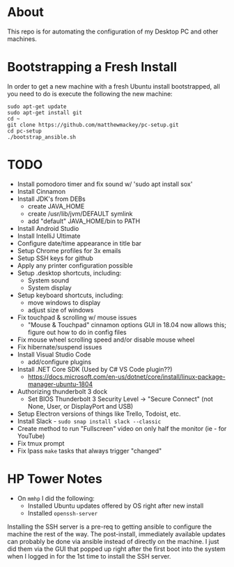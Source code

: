 # About
This repo is for automating the configuration of my Desktop PC
and other machines.

# Bootstrapping a Fresh Install
In order to get a new machine with a fresh Ubuntu install bootstrapped,
all you need to do is execute the following the new machine:

```
sudo apt-get update
sudo apt-get install git
cd ~
git clone https://github.com/matthewmackey/pc-setup.git
cd pc-setup
./bootstrap_ansible.sh
```

# TODO
* Install pomodoro timer and fix sound w/ 'sudo apt install sox'
* Install Cinnamon
* Install JDK's from DEBs
  - create JAVA_HOME
  - create /usr/lib/jvm/DEFAULT symlink
  - add "default" JAVA_HOME/bin to PATH
* Install Android Studio
* Install IntelliJ Ultimate
* Configure date/time appearance in title bar
* Setup Chrome profiles for 3x emails
* Setup SSH keys for github
* Apply any printer configuration possible
* Setup .desktop shortcuts, including:
  - System sound
  - System display
* Setup keyboard shortcuts, including:
  - move windows to display
  - adjust size of windows
* Fix touchpad & scrolling w/ mouse issues
  - "Mouse & Touchpad" cinnamon options GUI in 18.04 now allows this;
    figure out how to do in config files
* Fix mouse wheel scrolling speed and/or disable mouse wheel
* Fix hibernate/suspend issues
* Install Visual Studio Code
  - add/configure plugins
* Install .NET Core SDK (Used by C# VS Code plugin??)
  - https://docs.microsoft.com/en-us/dotnet/core/install/linux-package-manager-ubuntu-1804
* Authorizing thunderbolt 3 dock
  - Set BIOS Thunderbolt 3 Security Level -> "Secure Connect" (not None, User, or DisplayPort and USB)
* Setup Electron versions of things like Trello, Todoist, etc.
* Install Slack - `sudo snap install slack --classic`
* Create method to run "Fullscreen" video on only half the monitor (ie - for YouTube)
* Fix tmux prompt
* Fix lpass `make` tasks that always trigger "changed"

# HP Tower Notes
* On `mmhp` I did the following:
  - Installed Ubuntu updates offered by OS right after new install
  - Installed `openssh-server`

Installing the SSH server is a pre-req to getting ansible to configure the machine
the rest of the way.  The post-install, immediately available updates can probably
be done via ansible instead of directly on the machine.  I just did them via the GUI
that popped up right after the first boot into the system when I logged in for the
1st time to install the SSH server.
